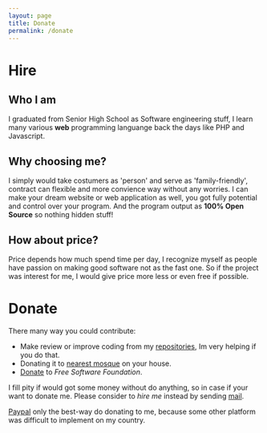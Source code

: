 ```yaml
---
layout: page
title: Donate
permalink: /donate
---
```


# Hire

## Who I am
I graduated from Senior High School as Software engineering stuff, I learn many various **web** programming languange back the days like PHP and Javascript.

## Why choosing me?
I simply would take costumers as 'person' and serve as 'family-friendly', contract can flexible and more convience way without any worries.
I can make your dream website or web application as well, you got fully potential and control over your program. And the program output as **100% Open Source** so nothing hidden stuff!

## How about price?
Price depends how much spend time per day, I recognize myself as people have passion on making good software not as the fast one. So if the project was interest for me, I would give price more less or even free if possible.

# Donate

There many way you could contribute:
- Make review or improve coding from my [repositories](https://github.com/danipragustia?tab=repositories), Im very helping if you do that.
- Donating it to [nearest mosque](https://duckduckgo.com/?q=Mosques&iaxm=maps&ia=places") on your house.
- [Donate](https://www.fsf.org) to *Free Software Foundation*.

I fill pity if would got some money without do anything, so in case if your want to donate me. Please consider to *hire me* instead by sending [mail](mailto:danipragustia@disroot.org).

[Paypal](https://paypal.me/danipragustia) only the best-way do donating to me, because some other platform was difficult to implement on my country.